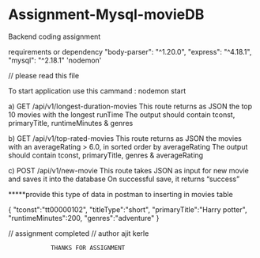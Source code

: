 # Assignment-Mysql-movieDB
Backend coding assignment 


requirements or dependency
"body-parser": "^1.20.0",
    "express": "^4.18.1",
    "mysql": "^2.18.1"
       'nodemon' 

// please read this file 

To start application use this cammand
  : nodemon start

a) GET /api/v1/longest-duration-movies
This route returns as JSON the top 10 movies with the longest runTime
The output should contain tconst, primaryTitle, runtimeMinutes & genres

b) GET /api/v1/top-rated-movies
This route returns as JSON the movies with an averageRating > 6.0, in sorted
order by averageRating
The output should contain tconst, primaryTitle, genres & averageRating


c) POST /api/v1/new-movie
This route takes JSON as input for new movie and saves it into the database
On successful save, it returns “success”  

*****provide this type of data in postman to inserting in movies table 

{
    "tconst":"tt00000102",
    "titleType":"short",
    "primaryTitle":"Harry potter",
    "runtimeMinutes":200,
    "genres":"adventure"
    }



 // assignment completed 
 // author ajit kerle 

                THANKS FOR ASSIGNMENT
